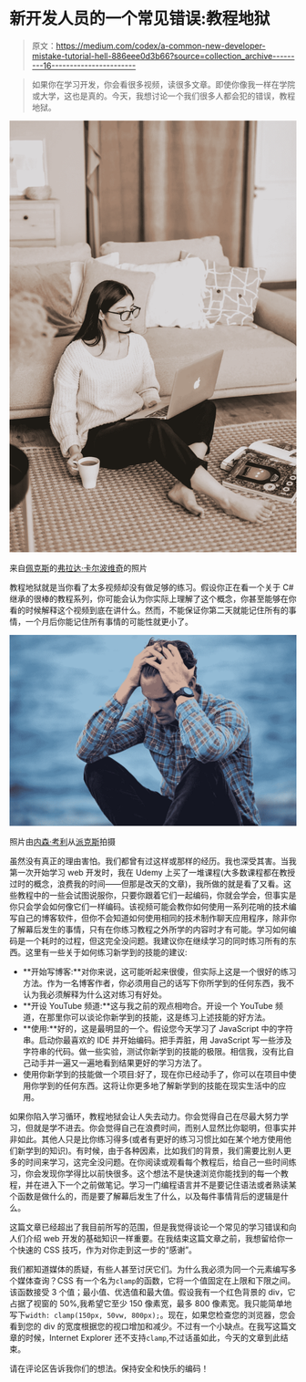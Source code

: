 # 新开发人员的一个常见错误:教程地狱

> 原文：<https://medium.com/codex/a-common-new-developer-mistake-tutorial-hell-886eee0d3b66?source=collection_archive---------16----------------------->

> 如果你在学习开发，你会看很多视频，读很多文章。即使你像我一样在学院或大学，这也是真的。今天，我想讨论一个我们很多人都会犯的错误，教程地狱。

![](img/5022686ae7c28660fed5895dadd32f3f.png)

来自[佩克斯](https://www.pexels.com/photo/young-woman-using-laptop-on-floor-near-sofa-4050356/)的[弗拉达·卡尔波维奇](https://www.pexels.com/@vlada-karpovich/)的照片

教程地狱就是当你看了太多视频却没有做足够的练习。假设你正在看一个关于 C#继承的很棒的教程系列，你可能会认为你实际上理解了这个概念，你甚至能够在你看的时候解释这个视频到底在讲什么。然而，不能保证你第二天就能记住所有的事情，一个月后你能记住所有事情的可能性就更小了。

![](img/02a6ecbc714e8cbd2b5632b41cc64df3.png)

照片由[内森·考利](https://www.pexels.com/@mastercowley/)从[派克斯](https://www.pexels.com/photo/man-in-blue-and-brown-plaid-dress-shirt-touching-his-hair-897817/)拍摄

虽然没有真正的理由害怕。我们都曾有过这样或那样的经历。我也深受其害。当我第一次开始学习 web 开发时，我在 Udemy 上买了一堆课程(大多数课程都在教授过时的概念，浪费我的时间——但那是改天的文章)，我所做的就是看了又看。这些教程中的一些会试图说服你，只要你跟着它们一起编码，你就会学会，但事实是你只会学会如何像它们一样编码。该视频可能会教你如何使用一系列花哨的技术编写自己的博客软件，但你不会知道如何使用相同的技术制作聊天应用程序，除非你了解幕后发生的事情，只有在你练习教程之外所学的内容时才有可能。学习如何编码是一个耗时的过程，但这完全没问题。我建议你在继续学习的同时练习所有的东西。这里有一些关于如何练习新学到的技能的建议:

*   **开始写博客:**对你来说，这可能听起来很傻，但实际上这是一个很好的练习方法。作为一名博客作者，你必须用自己的话写下你所学到的任何东西，我不认为我必须解释为什么这对练习有好处。
*   **开设 YouTube 频道:**这与我之前的观点相吻合。开设一个 YouTube 频道，在那里你可以谈论你新学到的技能，这是练习上述技能的好方法。
*   **使用:**好的，这是最明显的一个。假设您今天学习了 JavaScript 中的字符串。启动你最喜欢的 IDE 并开始编码。把手弄脏，用 JavaScript 写一些涉及字符串的代码。做一些实验，测试你新学到的技能的极限。相信我，没有比自己动手并一遍又一遍地看到结果更好的学习方法了。
*   使用你新学到的技能做一个项目:好了，现在你已经动手了，你可以在项目中使用你学到的任何东西。这将让你更多地了解新学到的技能在现实生活中的应用。

如果你陷入学习循环，教程地狱会让人失去动力。你会觉得自己在尽最大努力学习，但就是学不进去。你会觉得自己在浪费时间，而别人显然比你聪明，但事实并非如此。其他人只是比你练习得多(或者有更好的练习习惯比如在某个地方使用他们新学到的知识)。有时候，由于各种因素，比如我们的背景，我们需要比别人更多的时间来学习，这完全没问题。在你阅读或观看每个教程后，给自己一些时间练习，你会发现你学得比以前快很多。这个想法不是快速浏览你能找到的每一个教程，并在进入下一个之前做笔记。学习一门编程语言并不是要记住语法或者熟读某个函数是做什么的，而是要了解幕后发生了什么，以及每件事情背后的逻辑是什么。

这篇文章已经超出了我目前所写的范围，但是我觉得谈论一个常见的学习错误和向人们介绍 web 开发的基础知识一样重要。在我结束这篇文章之前，我想留给你一个快速的 CSS 技巧，作为对你走到这一步的“感谢”。

我们都知道媒体的质疑，有些人甚至讨厌它们。为什么我必须为同一个元素编写多个媒体查询？CSS 有一个名为`clamp`的函数，它将一个值固定在上限和下限之间。该函数接受 3 个值；最小值、优选值和最大值。假设我有一个红色背景的 div，它占据了视窗的 50%,我希望它至少 150 像素宽，最多 800 像素宽。我只能简单地写下`width: clamp(150px, 50vw, 800px);`。现在，如果您检查您的浏览器，您会看到您的 div 的宽度根据您的视口增加和减少。不过有一个小缺点。在我写这篇文章的时候，Internet Explorer 还不支持`clamp`,不过话虽如此，今天的文章到此结束。

请在评论区告诉我你们的想法。保持安全和快乐的编码！
